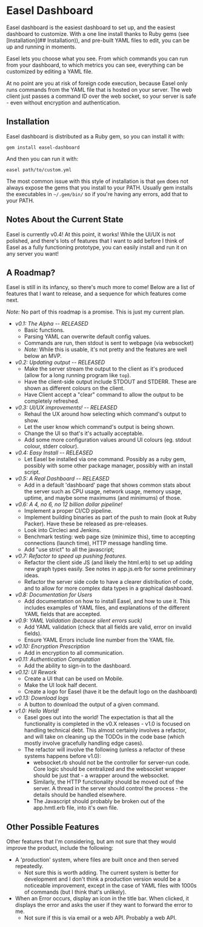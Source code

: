# Easel Dashboard

Easel dashboard is the easiest dashboard to set up, and the easiest dashboard to
customize. With a one line install thanks to Ruby gems (see
[Installation](## Installation)), and pre-built YAML files to edit, you can be up
and running in moments.

Easel lets you choose what you see. From which commands you can run from
your dashboard, to which metrics you can see, everything can be customized
by editing a YAML file.

At no point are you at risk of foreign code execution, because Easel only runs
commands from the YAML file that is hosted on your server. The web client just
passes a command ID over the web socket, so your server is safe - even without
encryption and authentication.

## Installation

Easel dashboard is distributed as a Ruby gem, so you can install it with:

    gem install easel-dashboard

And then you can run it with:

    easel path/to/custom.yml

The most common issue with this style of installation is that `gem` does not always
expose the gems that you install to your PATH. Usually gem installs the executables
in `~/.gem/bin/` so if you're having any errors, add that to your PATH.

## Notes About the Current State

Easel is currently v0.4! At this point, it works! While the UI/UX is not polished,
and there's lots of features that I want to add before I think of Easel as a fully
functioning prototype, you can easily install and run it on any server you want!

## A Roadmap?

Easel is still in its infancy, so there's much more to come! Below are a list of
features that I want to release, and a sequence for which features come next.

*Note:* No part of this roadmap is a promise. This is just my current plan.

  - *v0.1: The Alpha -- RELEASED*
      - Basic functions.
      - Parsing YAML can overwrite default config values.
      - Commands are run, then stdout is sent to webpage (via websocket)
      - _Note:_ While this is usable, it's not pretty and the features are well
        below an MVP.
  - *v0.2: Updating output -- RELEASED*
      - Make the server stream the output to the client as it's produced (allow
        for a long running program like `top`).
      - Have the client-side output include STDOUT and STDERR. These are shown as
        different colours on the client.
      - Have Client accept a "clear" command to allow the output to be completely
        refreshed.
  - *v0.3: UI/UX improvements! -- RELEASED*
      - Rehaul the UX around how selecting which command's output to show.
      - Let the user know which command's output is being shown.
      - Change the UI so that's it's actually acceptable.
      - Add some more configuration values around UI colours (eg. stdout colour,
        stderr colour).
  - *v0.4: Easy Install -- RELEASED*
      - Let Easel be installed via one command. Possibly as a ruby gem, possibly
        with some other package manager, possibly with an install script.
  - *v0.5: A Real Dashboard -- RELEASED*
      - Add in a default 'dashboard' page that shows common stats about the server
        such as CPU usage, network usage, memory usage, uptime, and maybe
        some maximums (and minimums) of those.
  - *v0.6: A 4, no 6, no 12 billion dollar pipeline!*
      - Implement a proper CI/CD pipeline.
      - Implement building binaries as part of the push to main (look at Ruby
        Packer). Have these be released as pre-releases.
      - Look into Circleci and Jenkins.
      - Benchmark testing: web page size (minimize this), time to accepting
        connections (launch time), HTTP message handling time.
      - Add "use strict" to all the javascript;
  - *v0.7: Refactor to speed up pushing features.*
      - Refactor the client side JS (and likely the html.erb) to set up adding
        new graph types easily. See notes in app.js.erb for some preliminary ideas.
      - Refactor the server side code to have a clearer distribution of code, and
        to allow for more complex data types in a graphical dashboard.
  - *v0.8: Documentation for Users*
      - Add documentation on how to install Easel, and how to use it. This includes
        examples of YAML files, and explanations of the different YAML fields that are
        accepted.
  - *v0.9: YAML Validation (because silent errors suck)*
      - Add YAML validation (check that all fields are valid, error on invalid fields).
      - Ensure YAML Errors include line number from the YAML file.
  - *v0.10: Encryption Prescription*
      - Add in encryption to all communication.
  - *v0.11: Authentication Computation*
      - Add the ability to sign-in to the dashboard.
  - *v0.12: UI Rework*
      - Create a UI that can be used on Mobile.
      - Make the UI look half decent.
      - Create a logo for Easel (have it be the default logo on the dashboard)
  - *v0.13: Download logs*
      - A button to download the output of a given command.
  - *v1.0: Hello World!*
      - Easel goes out into the world! The expectation is that all the
        functionality is completed in the v0.X releases - v1.0 is focused on
        handling technical debt. This almost certainly involves a refactor, and
        will take on cleaning up the TODOs in the code base (which mostly involve
        gracefully handling edge cases).
      - The refactor will involve the following (unless a refactor of these
        systems happens before v1.0):
        - websocket.rb should not be the controller for server-run code. Core
          logic should be centralized and the websocket wrapper should be just
          that - a wrapper around the websocket.
        - Similarly, the HTTP functionality should be moved out of the server.
          A thread in the server should control the process - the details should
          be handled elsewhere.
        - The Javascript should probably be broken out of the app.hmtl.erb file,
          into it's own file.

## Other Possible Features

Other features that I'm considering, but am not sure that they would improve the
product, include the following:

  - A 'production' system, where files are built once and then served repeatedly.
      - Not sure this is worth adding. The current system is better for development
        and I don't think a production version would be a noticeable improvement,
        except in the case of YAML files with 1000s of commands (but I think
        that's unlikely).
  - When an Error occurs, display an icon in the title bar. When clicked, it
    displays the error and asks the user if they want to forward the error to me.
      - Not sure if this is via email or a web API. Probably a web API.
